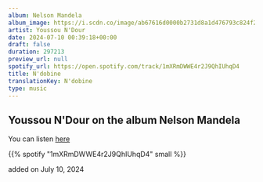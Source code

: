 ```yaml
---
album: Nelson Mandela
album_image: https://i.scdn.co/image/ab67616d0000b2731d8a1d476793c824f2631daf
artist: Youssou N'Dour
date: 2024-07-10 00:39:18+00:00
draft: false
duration: 297213
preview_url: null
spotify_url: https://open.spotify.com/track/1mXRmDWWE4r2J9QhIUhqD4
title: N'dobine
translationKey: N'dobine
type: music
---
```


## Youssou N'Dour on the album Nelson Mandela

You can listen [here](https://open.spotify.com/track/1mXRmDWWE4r2J9QhIUhqD4)

{{% spotify "1mXRmDWWE4r2J9QhIUhqD4" small %}}

added on July 10, 2024